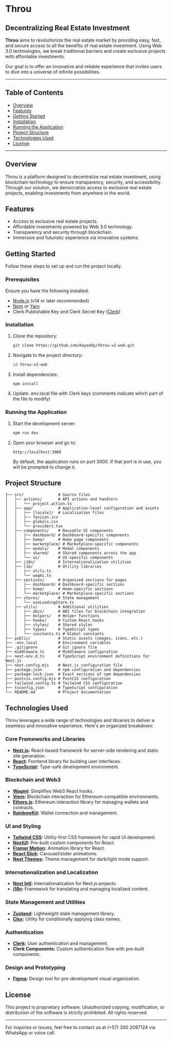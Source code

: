 # Throu

## Decentralizing Real Estate Investment

**Throu** aims to revolutionize the real estate market by providing easy, fast, and secure access to all the benefits of real estate investment. Using Web 3.0 technologies, we break traditional barriers and create exclusive projects with affordable investments.

Our goal is to offer an innovative and reliable experience that invites users to dive into a universe of infinite possibilities.

---

## Table of Contents

- [Overview](#overview)
- [Features](#features)
- [Getting Started](#getting-started)
- [Installation](#installation)
- [Running the Application](#running-the-application)
- [Project Structure](#project-structure)
- [Technologies Used](#technologies-used)
- [License](#license)

---

## Overview

Throu is a platform designed to decentralize real estate investment, using blockchain technology to ensure transparency, security, and accessibility. Through our solution, we democratize access to exclusive real estate projects, enabling investments from anywhere in the world.

## Features

- Access to exclusive real estate projects.
- Affordable investments powered by Web 3.0 technology.
- Transparency and security through blockchain.
- Immersive and futuristic experience via innovative systems.

## Getting Started

Follow these steps to set up and run the project locally.

### Prerequisites

Ensure you have the following installed:

- [Node.js](https://nodejs.org/) (v14 or later recommended)
- [Npm](https://www.npmjs.com/) or [Yarn](https://yarnpkg.com/)
- Clerk Publishable Key and Clerk Secret Key ([Clerk](https://clerk.com/))

### Installation

1. Clone the repository:

   ```bash
   git clone https://github.com/Kayeddy/throu-v2-web.git
   ```

2. Navigate to the project directory:

   ```bash
   cd throu-v2-web
   ```

3. Install dependencies:

   ```bash
   npm install
   ```
4. Update .env.local file with Clerk keys (comments indicate which part of the file to modify)

### Running the Application

1. Start the development server:

   ```bash
   npm run dev
   ```

2. Open your browser and go to:

   ```
   http://localhost:3000
   ```

   By default, the application runs on port 3000. If that port is in use, you will be prompted to change it.

## Project Structure

```
├── src/               # Source files
│   ├── actions/       # API actions and handlers
│   │   └── project.action.ts
│   ├── app/           # Application-level configuration and assets
│   │   ├── [locale]/  # Localization files
│   │   ├── favicon.ico
│   │   ├── globals.css
│   │   └── providers.tsx
│   ├── components/    # Reusable UI components
│   │   ├── dashboard/ # Dashboard-specific components
│   │   ├── home/      # Home page components
│   │   ├── marketplace/ # Marketplace-specific components
│   │   ├── modals/    # Modal components
│   │   ├── shared/    # Shared components across the app
│   │   └── ui/        # UI-specific components
│   ├── i18n/          # Internationalization utilities
│   ├── lib/           # Utility libraries
│   │   ├── utils.ts
│   │   └── wagmi.ts
│   ├── sections/      # Organized sections for pages
│   │   ├── dashboard/ # Dashboard-specific sections
│   │   ├── home/      # Home-specific sections
│   │   └── marketplace/ # Marketplace-specific sections
│   ├── stores/        # State management
│   │   └── useLoadingStore.ts
│   ├── utils/         # Additional utilities
│   │   ├── abis/      # ABI files for blockchain integration
│   │   ├── helpers/   # Helper functions
│   │   ├── hooks/     # Custom React hooks
│   │   ├── styles/    # Shared styles
│   │   ├── types/     # TypeScript types
│   │   └── constants.ts # Global constants
├── public/            # Static assets (images, icons, etc.)
├── .env.local         # Environment variables
├── .gitignore         # Git ignore file
├── middleware.ts      # Middleware configuration
├── next-env.d.ts      # TypeScript environment definitions for Next.js
├── next.config.mjs    # Next.js configuration file
├── package.json       # npm configuration and dependencies
├── package-lock.json  # Exact versions of npm dependencies
├── postcss.config.mjs # PostCSS configuration
├── tailwind.config.ts # Tailwind CSS configuration
├── tsconfig.json      # TypeScript configuration
└── README.md          # Project documentation
```

## Technologies Used

Throu leverages a wide range of technologies and libraries to deliver a seamless and innovative experience. Here's an organized breakdown:

### Core Frameworks and Libraries

- **[Next.js](https://nextjs.org/):** React-based framework for server-side rendering and static site generation.
- **[React](https://reactjs.org/):** Frontend library for building user interfaces.
- **[TypeScript](https://www.typescriptlang.org/):** Type-safe development environment.

### Blockchain and Web3

- **[Wagmi](https://wagmi.sh/):** Simplifies Web3 React hooks.
- **[Viem](https://viem.sh/):** Blockchain interaction for Ethereum-compatible environments.
- **[Ethers.js](https://docs.ethers.io/):** Ethereum interaction library for managing wallets and contracts.
- **[RainbowKit](https://www.rainbowkit.com/):** Wallet connection and management.

### UI and Styling

- **[Tailwind CSS](https://tailwindcss.com/):** Utility-first CSS framework for rapid UI development.
- **[NextUI](https://nextui.org/):** Pre-built custom components for React.
- **[Framer Motion](https://www.framer.com/motion/):** Animation library for React.
- **[React Slick](https://react-slick.neostack.com/):** Carousel/slider animations.
- **[Next Themes](https://github.com/pacocoursey/next-themes):** Theme management for dark/light mode support.

### Internationalization and Localization

- **[Next Intl](https://next-intl.vercel.app/):** Internationalization for Next.js projects.
- **[i18n](https://www.i18next.com/):** Framework for translating and managing localized content.

### State Management and Utilities

- **[Zustand](https://zustand-demo.pmnd.rs/):** Lightweight state management library.
- **[Clsx](https://github.com/lukeed/clsx):** Utility for conditionally applying class names.

### Authentication

- **[Clerk](https://clerk.dev/):** User authentication and management.
- **Clerk Components:** Custom authentication flow with pre-built components.

### Design and Prototyping

- **[Figma](https://figma.com/):** Design tool for pre-development visual organization.

## License

This project is proprietary software. Unauthorized copying, modification, or distribution of the software is strictly prohibited. All rights reserved.

---

For inquiries or issues, feel free to contact us at (+57) 300 2087124 via WhatsApp or voice call.
